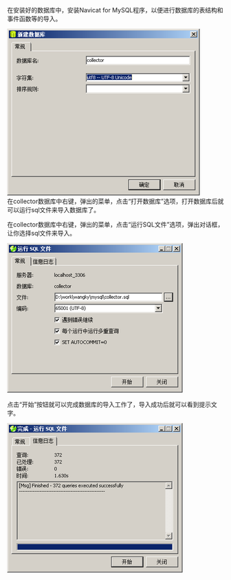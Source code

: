 在安装好的数据库中，安装Navicat  for MySQL程序，以便进行数据库的表结构和事件函数等的导入。

![](/assets/createdb.png)  
在collector数据库中右键，弹出的菜单，点击“打开数据库”选项，打开数据库后就可以运行sql文件来导入数据库了。

在collector数据库中右键，弹出的菜单，点击“运行SQL文件”选项，弹出对话框，让你选择sql文件来导入。

![](/assets/importsql.png)

点击“开始”按钮就可以完成数据库的导入工作了，导入成功后就可以看到提示文字。

![](/assets/importdbok.png)





